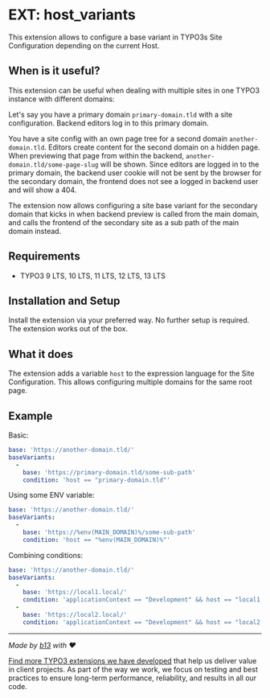 # EXT: host_variants

This extension allows to configure a base variant in TYPO3s Site Configuration depending
on the current Host.

## When is it useful?

This extension can be useful when dealing with multiple sites in one TYPO3 instance
with different domains:

Let's say you have a primary domain `primary-domain.tld` with a site configuration.
Backend editors log in to this primary domain.

You have a site config with an own page tree for a second domain `another-domain.tld`.
Editors create content for the second domain on a hidden page. When previewing that
page from within the backend, `another-domain.tld/some-page-slug` will be shown. Since
editors are logged in to the primary domain, the backend user cookie will not be sent by
the browser for the secondary domain, the frontend does not see a logged in backend
user and will show a 404.

The extension now allows configuring a site base variant for the secondary domain that
kicks in when backend preview is called from the main domain, and calls the frontend
of the secondary site as a sub path of the main domain instead.


## Requirements

* TYPO3 9 LTS, 10 LTS, 11 LTS, 12 LTS, 13 LTS

## Installation and Setup
Install the extension via your preferred way. No further setup is required.
The extension works out of the box.

## What it does
The extension adds a variable `host` to the expression language for the Site Configuration.
This allows configuring multiple domains for the same root page.

## Example

Basic:

```yaml
base: 'https://another-domain.tld/'
baseVariants:
  -
    base: 'https://primary-domain.tld/some-sub-path'
    condition: 'host == "primary-domain.tld"'
```

Using some ENV variable:

```yaml
base: 'https://another-domain.tld/'
baseVariants:
  -
    base: 'https://%env(MAIN_DOMAIN)%/some-sub-path'
    condition: 'host == "%env(MAIN_DOMAIN)%"'
```

Combining conditions:

```yaml
base: 'https://another-domain.tld/'
baseVariants:
  -
    base: 'https://local1.local/'
    condition: 'applicationContext == "Development" && host == "local1.local"'
  -
    base: 'https://local2.local/'
    condition: 'applicationContext == "Development" && host == "local2.local"'
```

---


_Made by [b13](https://b13.com) with ♥_

[Find more TYPO3 extensions we have developed](https://b13.com/useful-typo3-extensions-from-b13-to-you) that help us deliver value in client projects. As part of the way we work, we focus on testing and best practices to ensure long-term performance, reliability, and results in all our code.
